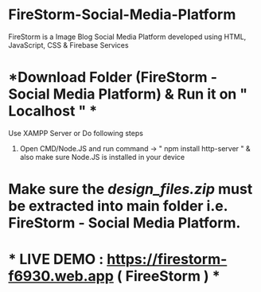 # FireStorm-Social-Media-Platform
FireStorm is a Image Blog Social Media Platform developed using HTML, JavaScript, CSS &amp; Firebase Services

# *Download Folder (FireStorm - Social Media Platform) & Run it on " Localhost " *

Use XAMPP Server or Do following steps
1. Open CMD/Node.JS and run command -> " npm install http-server "
   & also make sure Node.JS is installed in your device

# Make sure the *design_files.zip* must be extracted into main folder i.e. FireStorm - Social Media Platform.

# * LIVE DEMO : https://firestorm-f6930.web.app ( FireeStorm ) * 
